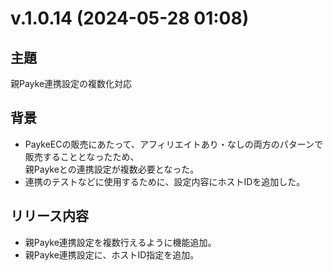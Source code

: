 # v.1.0.14 (2024-05-28 01:08)

## 主題

親Payke連携設定の複数化対応

## 背景

- PaykeECの販売にあたって、アフィリエイトあり・なしの両方のパターンで販売することとなったため、  
親Paykeとの連携設定が複数必要となった。
- 連携のテストなどに使用するために、設定内容にホストIDを追加した。

## リリース内容

- 親Payke連携設定を複数行えるように機能追加。
- 親Payke連携設定に、ホストID指定を追加。
